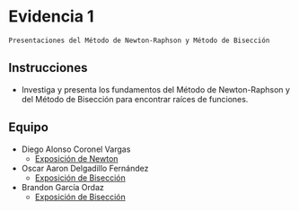 # Evidencia 1
    Presentaciones del Método de Newton-Raphson y Método de Bisección

## Instrucciones

- Investiga y presenta los fundamentos del Método de Newton-Raphson y del Método de Bisección para encontrar raíces de funciones.

## Equipo

- Diego Alonso Coronel Vargas
    - [Exposición de Newton](/Tema%202/Evidencia%201/Presentación%20de%20Newton-Raphson.pdf)
- Oscar Aaron Delgadillo Fernández  
    - [Exposición de Bisección](/Tema%202/Evidencia%201/Presentación%20del%20Método%20de%20Bisección.pdf)
- Brandon García Ordaz
    - [Exposición de Bisección](/Tema%202/Evidencia%201/Presentación%20del%20Método%20de%20Bisección.pdf)
